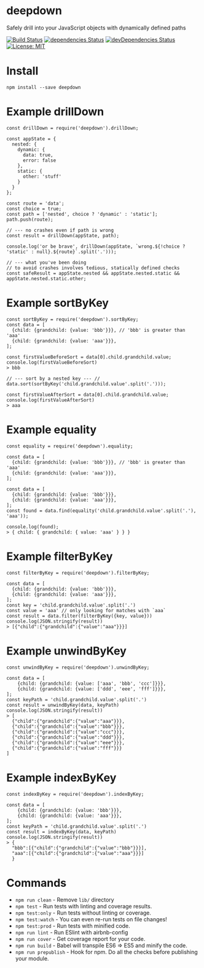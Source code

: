 # deepdown
Safely drill into your JavaScript objects with dynamically defined paths

[![Build Status](https://travis-ci.org/cyrfer/deepdown.svg?branch=master)](https://travis-ci.org/cyrfer/deepdown) [![dependencies Status](https://david-dm.org/cyrfer/deepdown/status.svg)](https://david-dm.org/cyrfer/deepdown) [![devDependencies Status](https://david-dm.org/cyrfer/deepdown/dev-status.svg)](https://david-dm.org/cyrfer/deepdown?type=dev) [![License: MIT](https://img.shields.io/badge/License-MIT-blue.svg)](https://opensource.org/licenses/MIT)

# Install
`npm install --save deepdown`

# Example drillDown

```
const drillDown = require('deepdown').drillDown;

const appState = {
  nested: {
    dynamic: {
      data: true,
      error: false
    },
    static: {
      other: 'stuff'
    }
  }
};

const route = 'data';
const choice = true;
const path = ['nested', choice ? 'dynamic' : 'static'];
path.push(route);

// --- no crashes even if path is wrong
const result = drillDown(appState, path);

console.log('or be brave', drillDown(appState, `wrong.${!choice ? 'static' : null}.${route}`.split('.')));

// --- what you've been doing
// to avoid crashes involves tedious, statically defined checks
const safeResult = appState.nested && appState.nested.static && appState.nested.static.other;
```

# Example sortByKey

```
const sortByKey = require('deepdown').sortByKey;
const data = [
  {child: {grandchild: {value: 'bbb'}}}, // 'bbb' is greater than 'aaa'
  {child: {grandchild: {value: 'aaa'}}},
];

const firstValueBeforeSort = data[0].child.grandchild.value;
console.log(firstValueBeforeSort)
> bbb

// --- sort by a nested key --- //
data.sort(sortByKey('child.grandchild.value'.split('.')));

const firstValueAfterSort = data[0].child.grandchild.value;
console.log(firstValueAfterSort)
> aaa
```

# Example equality

```
const equality = require('deepdown').equality;

const data = [
  {child: {grandchild: {value: 'bbb'}}}, // 'bbb' is greater than 'aaa'
  {child: {grandchild: {value: 'aaa'}}},
];

const data = [
  {child: {grandchild: {value: 'bbb'}}},
  {child: {grandchild: {value: 'aaa'}}},
];
const found = data.find(equality('child.grandchild.value'.split('.'), 'aaa'));

console.log(found);
> { child: { grandchild: { value: 'aaa' } } }
```

# Example filterByKey

```
const filterByKey = require('deepdown').filterByKey;

const data = [
  {child: {grandchild: {value: 'bbb'}}},
  {child: {grandchild: {value: 'aaa'}}},
];
const key = 'child.grandchild.value'.split('.')
const value = 'aaa' // only looking for matches with `aaa`
const result = data.filter(filterByKey({key, value}))
console.log(JSON.stringify(result))
> [{"child":{"grandchild":{"value":"aaa"}}}]
```

# Example unwindByKey

```
const unwindByKey = require('deepdown').unwindByKey;

const data = [
    {child: {grandchild: {value: ['aaa', 'bbb', 'ccc']}}},
    {child: {grandchild: {value: ['ddd', 'eee', 'fff']}}},
];
const keyPath = 'child.grandchild.value'.split('.')
const result = unwindByKey(data, keyPath)
console.log(JSON.stringify(result))
> [
  {"child":{"grandchild":{"value":"aaa"}}},
  {"child":{"grandchild":{"value":"bbb"}}},
  {"child":{"grandchild":{"value":"ccc"}}},
  {"child":{"grandchild":{"value":"ddd"}}},
  {"child":{"grandchild":{"value":"eee"}}},
  {"child":{"grandchild":{"value":"fff"}}}
]
```

# Example indexByKey

```
const indexByKey = require('deepdown').indexByKey;

const data = [
    {child: {grandchild: {value: 'bbb'}}},
    {child: {grandchild: {value: 'aaa'}}},
];
const keyPath = 'child.grandchild.value'.split('.')
const result = indexByKey(data, keyPath)
console.log(JSON.stringify(result))
> {
  "bbb":[{"child":{"grandchild":{"value":"bbb"}}}],
  "aaa":[{"child":{"grandchild":{"value":"aaa"}}}]
  }
```

# Commands
- `npm run clean` - Remove `lib/` directory
- `npm test` - Run tests with linting and coverage results.
- `npm test:only` - Run tests without linting or coverage.
- `npm test:watch` - You can even re-run tests on file changes!
- `npm test:prod` - Run tests with minified code.
- `npm run lint` - Run ESlint with airbnb-config
- `npm run cover` - Get coverage report for your code.
- `npm run build` - Babel will transpile ES6 => ES5 and minify the code.
- `npm run prepublish` - Hook for npm. Do all the checks before publishing your module.
